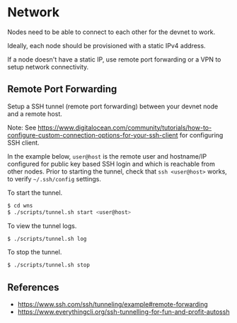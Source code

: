 # Network

Nodes need to be able to connect to each other for the devnet to work.

Ideally, each node should be provisioned with a static IPv4 address.

If a node doesn't have a static IP, use remote port forwarding or a VPN to setup network connectivity.

## Remote Port Forwarding

Setup a SSH tunnel (remote port forwarding) between your devnet node and a remote host.

Note: See https://www.digitalocean.com/community/tutorials/how-to-configure-custom-connection-options-for-your-ssh-client for configuring SSH client.

In the example below, `user@host` is the remote user and hostname/IP configured for public key based SSH login and which is reachable from other nodes. Prior to starting the tunnel, check that `ssh <user@host>` works, to verify `~/.ssh/config` settings.

To start the tunnel.

```bash
$ cd wns
$ ./scripts/tunnel.sh start <user@host>
```

To view the tunnel logs.

```bash
$ ./scripts/tunnel.sh log
```

To stop the tunnel.

```bash
$ ./scripts/tunnel.sh stop
```

## References

* https://www.ssh.com/ssh/tunneling/example#remote-forwarding
* https://www.everythingcli.org/ssh-tunnelling-for-fun-and-profit-autossh
